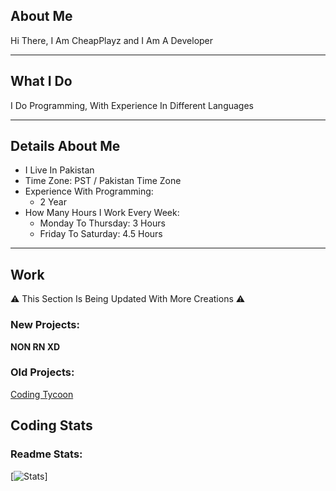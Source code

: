 ## About Me

Hi There, I Am CheapPlayz and I Am A Developer

****

## What I Do

I Do Programming, With Experience In Different Languages

****

## Details About Me

* I Live In Pakistan
* Time Zone: PST / Pakistan Time Zone
* Experience With Programming:
  * 2 Year
* How Many Hours I Work Every Week:
  * Monday To Thursday: 3 Hours
  * Friday To Saturday: 4.5 Hours

****

## Work

⚠️ This Section Is Being Updated With More Creations ⚠️

### New Projects:

**NON RN XD**

### Old Projects:

[Coding Tycoon](https://www.roblox.com/games/13351607182/ALPHA-Coding-Tycoon)

## Coding Stats

### Readme Stats:
[![Stats](https://github-readme-stats-cp.vercel.app/api/?username=Debuggingss&theme=dark)]
